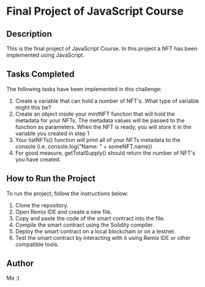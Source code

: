 # Final Project of JavaScript Course

## Description
This is the final project of JavaScript Course. In this project a NFT has been implemented using JavaScript.

## Tasks Completed
The following tasks have been implemented in this challenge:

   1. Create a variable that can hold a number of NFT's. What type of variable might this be?
   2. Create an object inside your mintNFT function that will hold the metadata for your NFTs. 
      The metadata values will be passed to the function as parameters. When the NFT is ready, 
      you will store it in the variable you created in step 1
   3. Your listNFTs() function will print all of your NFTs metadata to the console (i.e. console.log("Name: " + someNFT.name))
   4. For good measure, getTotalSupply() should return the number of NFT's you have created.

## How to Run the Project
To run the project, follow the instructions below:
1. Clone the repository.
2. Open Remix IDE and create a new file.
3. Copy and paste the code of the smart contract into the file.
4. Compile the smart contract using the Solidity compiler.
5. Deploy the smart contract on a local blockchain or on a testnet.
6. Test the smart contract by interacting with it using Remix IDE or other compatible tools. 


## Author
Me :)
